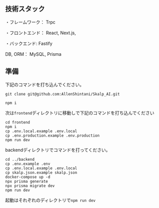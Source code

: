 ## 技術スタック

・フレームワーク： Trpc


・フロントエンド： React, Next.js, 


・バックエンド: Fastify


DB, ORM： MySQL, Prisma


## 準備
下記のコマンドを打ち込んでください。


`git clone git@github.com:AllenShintani/Skalp_AI.git`


`npm i`

次は`frontend`ディレクトリに移動しで下記のコマンドを打ち込んでください
```
cd frontend
npm i
cp .env.local.example .env.local
cp .env.production.example .env.production
npm run dev
```

backendディレクトリでコマンドを打ってください。
```
cd ../backend
cp .env.example .env
cp .env.local.example .env.local
cp skalp.json.example skalp.json
docker-compose up -d
npx prisma generate
npx prisma migrate dev
npm run dev
```

起動はそれぞれのディレクトリで`npm run dev`
